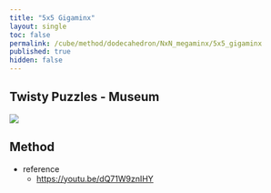 ```yaml
---
title: "5x5 Gigaminx"
layout: single
toc: false
permalink: /cube/method/dodecahedron/NxN_megaminx/5x5_gigaminx
published: true
hidden: false
---
```


<head>
  <base target="_blank">
</head>



## Twisty Puzzles - Museum

<a href="https://twistypuzzles.com/app/museum/museum_showitem.php?pkey=1475">
  <img src="https://twistypuzzles.com/museum/large/01475-01.jpg">
</a>



## Method

- reference
  - <https://youtu.be/dQ71W9znIHY>
